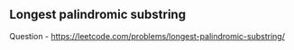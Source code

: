 ## Longest palindromic substring

Question - 
    https://leetcode.com/problems/longest-palindromic-substring/

